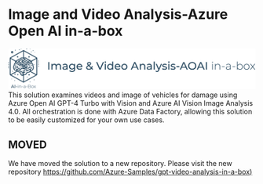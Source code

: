 # Image and Video Analysis-Azure Open AI in-a-box
![banner](../../media/images/banner-aoai-video-analysis-in-a-box.png)
This solution examines videos and image of vehicles for damage using Azure Open AI GPT-4 Turbo with Vision and Azure AI Vision Image Analysis 4.0. All orchestration is done with Azure Data Factory, allowing this solution to be easily customized for your own use cases.

## MOVED

We have moved the solution to a new repository. Please visit the new repository [https://github.com/Azure-Samples/gpt-video-analysis-in-a-box)](https://github.com/Azure-Samples/gpt-video-analysis-in-a-box)
